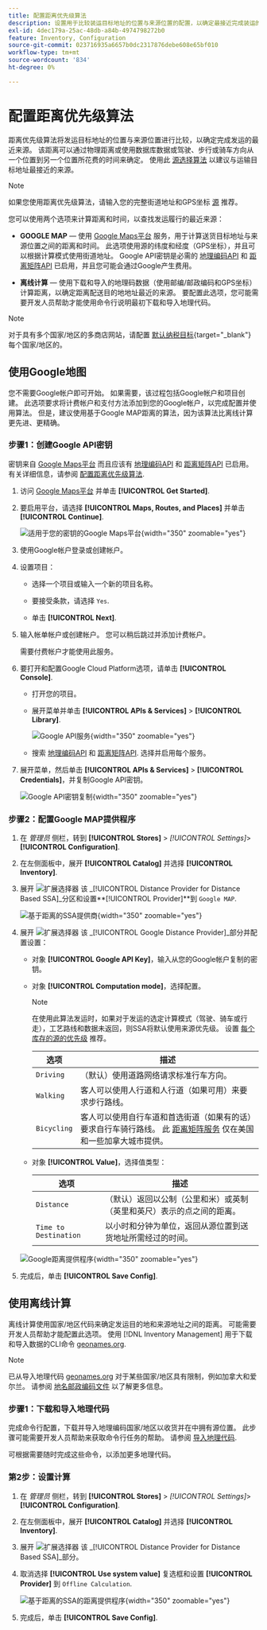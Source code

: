 ```yaml
---
title: 配置距离优先级算法
description: 设置用于比较装运目标地址的位置与来源位置的配置，以确定最接近完成装运的来源。
exl-id: 4dec179a-25ac-48db-a84b-4974798272b0
feature: Inventory, Configuration
source-git-commit: 023716935a6657b0dc2317876debe608e65bf010
workflow-type: tm+mt
source-wordcount: '834'
ht-degree: 0%

---
```


# 配置距离优先级算法

距离优先级算法将发运目标地址的位置与来源位置进行比较，以确定完成发运的最近来源。 该距离可以通过物理距离或使用数据库数据或驾驶、步行或骑车方向从一个位置到另一个位置所花费的时间来确定。 使用此 [源选择算法](selection-reservations.md) 以建议与运输目标地址最接近的来源。

>[!NOTE]
>
>如果您使用距离优先级算法，请输入您的完整街道地址和GPS坐标 [源](sources-add.md) 推荐。

您可以使用两个选项来计算距离和时间，以查找发运履行的最近来源：

- **GOOGLE MAP**  — 使用 [Google Maps平台][1] 服务，用于计算送货目标地址与来源位置之间的距离和时间。 此选项使用源的纬度和经度（GPS坐标），并且可以根据计算模式使用街道地址。 Google API密钥是必需的 [地理编码API][2] 和 [距离矩阵API][3] 已启用，并且您可能会通过Google产生费用。

- **离线计算**  — 使用下载和导入的地理码数据（使用邮编/邮政编码和GPS坐标）计算距离，以确定距离配送目的地地址最近的来源。 要配置此选项，您可能需要开发人员帮助才能使用命令行说明最初下载和导入地理代码。

>[!NOTE]
>
>对于具有多个国家/地区的多商店网站，请配置 [默认纳税目标](../stores-purchase/tax-class.md#default-tax-destination){target="_blank"} 每个国家/地区的。

## 使用Google地图

您不需要Google帐户即可开始。 如果需要，该过程包括Google帐户和项目创建。 此选项要求将计费帐户和支付方法添加到您的Google帐户，以完成配置并使用算法。
但是，建议使用基于Google MAP距离的算法，因为该算法比离线计算更先进、更精确。

### 步骤1：创建Google API密钥

密钥来自 [Google Maps平台][1] 而且应该有 [地理编码API][2] 和 [距离矩阵API][3] 已启用。 有关详细信息，请参阅 [配置距离优先级算法](distance-priority-algorithm.md).

1. 访问 [Google Maps平台][1] 并单击 **[!UICONTROL Get Started]**.

1. 要启用平台，请选择 **[!UICONTROL Maps, Routes, and Places]** 并单击 **[!UICONTROL Continue]**.

   ![适用于您的密钥的Google Maps平台](assets/inventory-google-key1.png){width="350" zoomable="yes"}

1. 使用Google帐户登录或创建帐户。

1. 设置项目：

   - 选择一个项目或输入一个新的项目名称。

   - 要接受条款，请选择 `Yes`.

   - 单击 **[!UICONTROL Next]**.

1. 输入帐单帐户或创建帐户。 您可以稍后跳过并添加计费帐户。

   需要付费帐户才能使用此服务。

1. 要打开和配置Google Cloud Platform选项，请单击 **[!UICONTROL Console]**.

   - 打开您的项目。

   - 展开菜单并单击 **[!UICONTROL APIs & Services]** > **[!UICONTROL Library]**.

     ![Google API服务](assets/inventory-google-key2.png){width="350" zoomable="yes"}

   - 搜索 [地理编码API][2] 和 [距离矩阵API][3]. 选择并启用每个服务。

1. 展开菜单，然后单击 **[!UICONTROL APIs & Services]** > **[!UICONTROL Credentials]**，并复制Google API密钥。

   ![Google API密钥复制](assets/inventory-google-key3.png){width="350" zoomable="yes"}

### 步骤2：配置Google MAP提供程序

1. 在 _管理员_ 侧栏，转到 **[!UICONTROL Stores]** > _[!UICONTROL Settings]_>**[!UICONTROL Configuration]**.

1. 在左侧面板中，展开 **[!UICONTROL Catalog]** 并选择 **[!UICONTROL Inventory]**.

1. 展开 ![扩展选择器](../assets/icon-display-expand.png) 该 _[!UICONTROL Distance Provider for Distance Based SSA]_分区和设置&#x200B;**[!UICONTROL Provider]**到 `Google MAP`.

   ![基于距离的SSA提供商](assets/config-catalog-inventory-distance-provider.png){width="350" zoomable="yes"}

1. 展开 ![扩展选择器](../assets/icon-display-expand.png) 该 _[!UICONTROL Google Distance Provider]_部分并配置设置：

   - 对象 **[!UICONTROL Google API Key]**，输入从您的Google帐户复制的密钥。

   - 对象 **[!UICONTROL Computation mode]**，选择配置。

     >[!NOTE]
     >
     >在使用此算法发运时，如果对于发运的选定计算模式（驾驶、骑车或行走），工艺路线和数据未返回，则SSA将默认使用来源优先级。 设置 [每个库存的源的优先级](stocks-prioritize-sources.md) 推荐。

     | 选项 | 描述 |
     | ----- | ----- |
     | `Driving` | （默认）使用道路网络请求标准行车方向。 |
     | `Walking` | 客人可以使用人行道和人行道（如果可用）来要求步行路线。 |
     | `Bicycling` | 客人可以使用自行车道和首选街道（如果有的话）要求自行车骑行路线。 此 [距离矩阵服务][4] 仅在美国和一些加拿大城市提供。 |

   - 对象 **[!UICONTROL Value]**，选择值类型：

     | 选项 | 描述 |
     | ----- | ----- |
     | `Distance` | （默认）返回以公制（公里和米）或英制（英里和英尺）表示的点之间的距离。 |
     | `Time to Destination` | 以小时和分钟为单位，返回从源位置到送货地址所需经过的时间。 |

   ![Google距离提供程序](assets/config-catalog-inventory-distance-provider-settings.png){width="350" zoomable="yes"}

1. 完成后，单击 **[!UICONTROL Save Config]**.

## 使用离线计算

离线计算使用国家/地区代码来确定发运目的地和来源地址之间的距离。 可能需要开发人员帮助才能配置此选项。 使用 [!DNL Inventory Management] 用于下载和导入数据的CLI命令 [geonames.org][5].

>[!NOTE]
>
>已从导入地理代码 [geonames.org][5] 对于某些国家/地区具有限制，例如加拿大和爱尔兰。 请参阅 [地名邮政编码文件][6] 以了解更多信息。

### 步骤1：下载和导入地理代码

完成命令行配置，下载并导入地理编码国家/地区以收货并在中拥有源位置。 此步骤可能需要开发人员帮助来获取命令行任务的帮助。 请参阅 [导入地理代码](cli.md#import-geocodes).

可根据需要随时完成这些命令，以添加更多地理代码。

### 第2步：设置计算

1. 在 _管理员_ 侧栏，转到 **[!UICONTROL Stores]** > _[!UICONTROL Settings]_>**[!UICONTROL Configuration]**.

1. 在左侧面板中，展开 **[!UICONTROL Catalog]** 并选择 **[!UICONTROL Inventory]**.

1. 展开 ![扩展选择器](../assets/icon-display-expand.png) 该 _[!UICONTROL Distance Provider for Distance Based SSA]_部分。

1. 取消选择 **[!UICONTROL Use system value]** 复选框和设置 **[!UICONTROL Provider]** 到 `Offline Calculation`.

   ![基于距离的SSA的距离提供程序](assets/inventory-distance-offline.png){width="350" zoomable="yes"}

1. 完成后，单击 **[!UICONTROL Save Config]**.

[1]: https://cloud.google.com/maps-platform/
[2]: https://developers.google.com/maps/documentation/geocoding/start
[3]: https://developers.google.com/maps/documentation/distance-matrix/start
[4]: https://developers.google.com/maps/documentation/javascript/distancematrix#travel_modes
[5]: https://www.geonames.org/
[6]: https://download.geonames.org/export/zip/readme.txt
